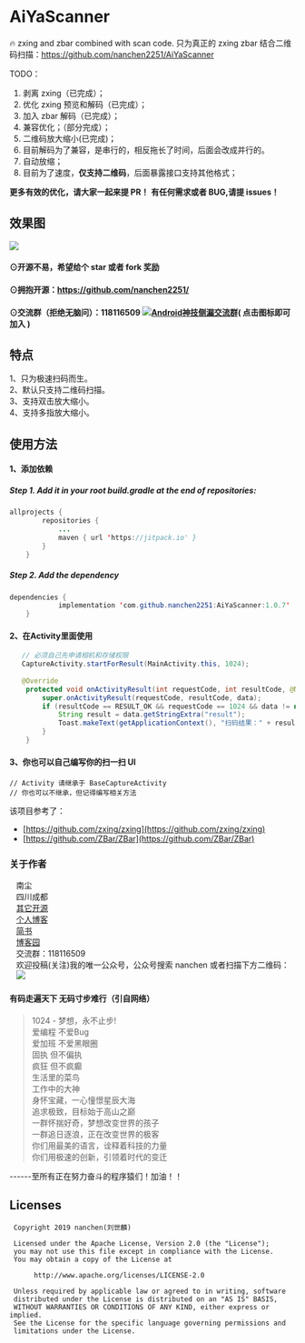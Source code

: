# AiYaScanner
:fire: zxing and zbar combined with scan code.  只为真正的 zxing zbar 结合二维码扫描：https://github.com/nanchen2251/AiYaScanner

TODO：
1. 剥离 zxing（已完成）；
2. 优化 zxing 预览和解码（已完成）；
3. 加入 zbar 解码（已完成）；
4. 兼容优化；（部分完成）；
5. 二维码放大缩小(已完成)；
6. 目前解码为了兼容，是串行的，相反拖长了时间，后面会改成并行的。
7. 自动放缩；
8. 目前为了速度，**仅支持二维码**，后面暴露接口支持其他格式；

**更多有效的优化，请大家一起来提 PR！**
**有任何需求或者 BUG,请提 issues！**


## 效果图<br>
![](https://github.com/nanchen2251/AiYaScanner/blob/master/screenshot/screenshot.gif)

#### ⊙开源不易，希望给个 star 或者 fork 奖励
#### ⊙拥抱开源：https://github.com/nanchen2251/
#### ⊙交流群（拒绝无脑问）：118116509 <a target="_blank" href="//shang.qq.com/wpa/qunwpa?idkey=e6ad4af66393684e1d0c9441403b049d2d5670ec0ce9f72150e694cbb7c16b0a"><img border="0" src="http://pub.idqqimg.com/wpa/images/group.png" alt="Android神技侧漏交流群" title="Android神技侧漏交流群"></a>( 点击图标即可加入 )<br>

## 特点
  1、只为极速扫码而生。<br>
  2、默认只支持二维码扫描。<br>
  3、支持双击放大缩小。<br>
  4、支持多指放大缩小。<br>
## 使用方法
#### 1、添加依赖<br>
##### Step 1. Add it in your root build.gradle at the end of repositories:
```java
allprojects {
		repositories {
			...
			maven { url 'https://jitpack.io' }
		}
	}
```
##### Step 2. Add the dependency
```java
dependencies {
	        implementation 'com.github.nanchen2251:AiYaScanner:1.0.7'
	}
```
#### 2、在Activity里面使用<br>
```java
   // 必须自己先申请相机和存储权限
   CaptureActivity.startForResult(MainActivity.this, 1024);
   
   @Override
    protected void onActivityResult(int requestCode, int resultCode, @Nullable Intent data) {
        super.onActivityResult(requestCode, resultCode, data);
        if (resultCode == RESULT_OK && requestCode == 1024 && data != null) {
            String result = data.getStringExtra("result");
            Toast.makeText(getApplicationContext(), "扫码结果：" + result, Toast.LENGTH_SHORT).show();
        }
    }
```
#### 3、你也可以自己编写你的扫一扫 UI
```
// Activity 请继承于 BaseCaptureActivity
// 你也可以不继承，但记得编写相关方法
```

该项目参考了：

* [https://github.com/zxing/zxing](https://github.com/zxing/zxing) 
* [https://github.com/ZBar/ZBar](https://github.com/ZBar/ZBar)

### 关于作者
    南尘<br>
    四川成都<br>
    [其它开源](https://github.com/nanchen2251/)<br>
    [个人博客](https://nanchen2251.github.io/)<br>
    [简书](http://www.jianshu.com/u/f690947ed5a6)<br>
    [博客园](http://www.cnblogs.com/liushilin/)<br>
    交流群：118116509<br>
    欢迎投稿(关注)我的唯一公众号，公众号搜索 nanchen 或者扫描下方二维码：<br>
    ![](http://images2015.cnblogs.com/blog/845964/201707/845964-20170718083641599-1963842541.jpg)


#### 有码走遍天下 无码寸步难行（引自网络）

> 1024 - 梦想，永不止步!  
爱编程 不爱Bug  
爱加班 不爱黑眼圈  
固执 但不偏执  
疯狂 但不疯癫  
生活里的菜鸟  
工作中的大神  
身怀宝藏，一心憧憬星辰大海  
追求极致，目标始于高山之巅  
一群怀揣好奇，梦想改变世界的孩子  
一群追日逐浪，正在改变世界的极客  
你们用最美的语言，诠释着科技的力量  
你们用极速的创新，引领着时代的变迁  
  
------至所有正在努力奋斗的程序猿们！加油！！  
    
## Licenses
```
 Copyright 2019 nanchen(刘世麟)

 Licensed under the Apache License, Version 2.0 (the "License");
 you may not use this file except in compliance with the License.
 You may obtain a copy of the License at

      http://www.apache.org/licenses/LICENSE-2.0

 Unless required by applicable law or agreed to in writing, software
 distributed under the License is distributed on an "AS IS" BASIS,
 WITHOUT WARRANTIES OR CONDITIONS OF ANY KIND, either express or implied.
 See the License for the specific language governing permissions and
 limitations under the License.
```
